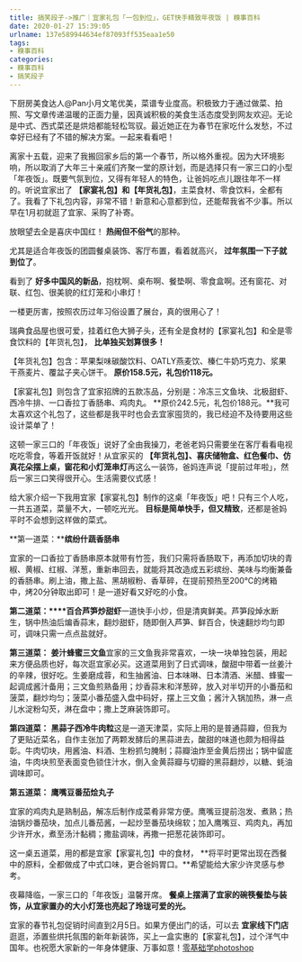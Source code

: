 ```yaml
---
title: 搞笑段子->推广｜宜家礼包「一包到位」，GET快手精致年夜饭 | 糗事百科
date: 2020-01-27 15:39:05
urlname: 137e589944634ef87093ff535eaa1e50
tags: 
- 糗事百科
categories:
- 糗事百科
- 搞笑段子
---
```

下厨房美食达人@Pan小月文笔优美，菜谱专业度高。积极致力于通过做菜、拍照、写文章传递温暖的正面力量，因真诚积极的美食生活态度受到网友欢迎。无论是中式、西式菜还是烘焙都能轻松驾驭。最近她正在为春节在家吃什么发愁，不过幸好已经有了不错的解决方案。一起来看看吧！

离家十五载，迎来了我搬回家乡后的第一个春节，所以格外重视。因为大环境影响，所以取消了大年三十亲戚们齐聚一堂的原计划，而是选择只有一家三口的小型「年夜饭」。既要气氛到位，又得有年轻人的特色，让爸妈吃点儿跟往年不一样的。听说宜家出了 **【家宴礼包】和【年货礼包】**，主菜食材、零食饮料，全都有了。我看了下礼包内容，非常不错！新意和心意都到位，还能帮我省不少事。所以早在1月初就逛了宜家、采购了补寄。

放眼望去全是喜庆中国红！ **热闹但不俗气**的那种。

尤其是适合年夜饭的团圆餐桌装饰、客厅布置，看着就高兴， **过年氛围一下子就到位了**。

看到了 **好多中国风的新品**，抱枕啊、桌布啊、餐垫啊、零食盒啊。还有窗花、对联、红包、很美貌的红灯笼和小串灯！

一楼更厉害，按照农历过年习俗设置了展台，真的很用心了！

瑞典食品屋也很可爱，挂着红色大狮子头，还有全是食材的【家宴礼包】和全是零食饮料的【年货礼包】， **比单独买划算很多！**

【年货礼包】包含：苹果梨味碳酸饮料、OATLY燕麦饮、榛仁牛奶巧克力、浆果干燕麦片、覆盆子夹心饼干。 **原价158.5元，礼包价118元。**

【家宴礼包】则包含了宜家招牌的五款冻品，分别是：冷冻三文鱼块、北极甜虾、西冷牛排、一口香拉丁香肠串、鸡肉丸。 **原价242.5元，礼包价188元。**我可太喜欢这个礼包了，这些都是我平时也会去宜家囤货的，我已经迫不及待要用这些设计菜单了！

这顿一家三口的「年夜饭」说好了全由我操刀，老爸老妈只需要坐在客厅看看电视吃吃零食，等着开饭就好！从宜家买的 **【年货礼包】、喜庆储物盒、红色餐巾、仿真花朵摆上桌，窗花和小灯笼串灯**再这么一装饰，爸妈连声说「提前过年啦」，然后一家三口笑得很开心。生活需要仪式感！

给大家介绍一下我用宜家【家宴礼包】制作的这桌「年夜饭」吧！只有三个人吃，一共五道菜，菜量不大，一顿吃光光。 **目标是简单快手，但又精致**，还都是爸妈平时不会想到这样做的菜式。

**第一道菜：****缤纷什蔬香肠串**

宜家的一口香拉丁香肠串原本就带有竹签，我们只需将香肠取下，再添加切块的青椒、黄椒、红椒、洋葱，重新串回去，就能将其改造成五彩缤纷、美味与均衡兼备的香肠串。刷上油，撒上盐、黑胡椒粉、香草碎，在提前预热至200℃的烤箱中，烤20分钟取出即可！是一道好看又好吃的小食。

**第二道菜：****百合芦笋炒甜虾**一道快手小炒，但是清爽鲜美。芦笋段焯水断生，锅中热油后煸香蒜末，翻炒甜虾，随即倒入芦笋、鲜百合，快速翻炒均匀即可，调味只需一点点盐就好。

**第三道菜：** **姜汁蜂蜜三文鱼**宜家的三文鱼我非常喜欢，一块一块单独包装，用起来方便品质也好，每次逛宜家必买。这道菜用到了日式调味，酸甜中带着一丝姜汁的辛辣，很好吃。生姜磨成蓉，和生抽酱油、日本味啉、日本清酒、米醋、蜂蜜一起调成酱汁备用；三文鱼煎熟备用；炒香蒜末和洋葱碎，放入对半切开的小番茄和菠菜，翻炒均匀；菠菜小番茄盛入盘中码好，摆上三文鱼；酱汁入锅加热，淋一点儿水淀粉勾芡，淋在盘中；撒上芝麻装饰即可。

**第四道菜：** **黑蒜子西冷牛肉粒**这是一道天津菜，实际上用的是普通蒜瓣，但我为了更贴近菜名，自作主张加了两颗发酵后的黑蒜进去，酸甜的味道也颇为相得益彰。牛肉切块，用酱油、料酒、生粉抓匀腌制；蒜瓣油炸至金黄后捞出；锅中留底油，牛肉块煎至表面变色锁住汁水，倒入金黄蒜瓣与切瓣的黑蒜翻炒，以糖、蚝油调味即可。

**第五道菜：** **鹰嘴豆番茄烩丸子**

宜家的鸡肉丸是熟制品，解冻后制作成菜肴非常方便。鹰嘴豆提前泡发、煮熟；热油锅炒番茄块，加点儿番茄酱，一起炒至番茄块绵软；加入鹰嘴豆、鸡肉丸，再加少许开水，煮至汤汁黏稠；撒盐调味，再撒一把葱花装饰即可。

这一桌五道菜，用的都是宜家【家宴礼包】中的食材， **将平时更常出现在西餐中的原料，全都做成了中式口味，更合爸妈胃口。**希望能给大家少许灵感与参考。

夜幕降临，一家三口的「年夜饭」温馨开席。 **餐桌上摆满了宜家的碗筷餐垫与装饰，从宜家置办的大小灯笼也亮起了玲珑可爱的光。** 

宜家的春节礼包促销时间直到2月5日。如果方便出门的话，可以去 **宜家线下门店**逛逛，添置些烘托氛围的新年新装饰，买上一盒实惠的【家宴礼包】，过个洋气中国年。也祝愿大家新的一年身体健康、万事如意！[零基础学photoshop](https://vip.open.163.com/mobile/detail/293?channel=directcard)


